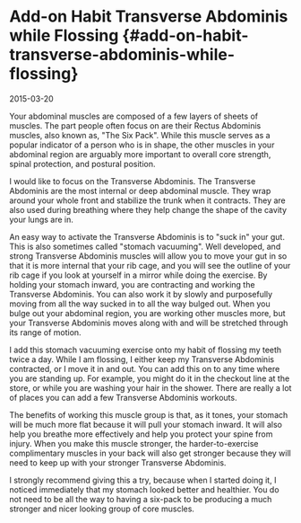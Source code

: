 # Add-on Habit Transverse Abdominis while Flossing {#add-on-habit-transverse-abdominis-while-flossing}

2015-03-20

Your abdominal muscles are composed of a few layers of sheets of
muscles. The part people often focus on are their Rectus Abdominis
muscles, also known as, "The Six Pack". While this muscle serves as
a popular indicator of a person who is in shape, the other muscles
in your abdominal region are arguably more important to overall core
strength, spinal protection, and postural position.

I would like to focus on the Transverse Abdominis. The Transverse
Abdominis are the most internal or deep abdominal muscle. They wrap
around your whole front and stabilize the trunk when it
contracts. They are also used during breathing where they help
change the shape of the cavity your lungs are in.

An easy way to activate the Transverse Abdominis is to "suck in" your
gut. This is also sometimes called "stomach vacuuming". Well
developed, and strong Transverse Abdominis muscles will allow you to
move your gut in so that it is more internal that your rib cage, and
you will see the outline of your rib cage if you look at yourself in a
mirror while doing the exercise. By holding your stomach inward, you
are contracting and working the Transverse Abdominis. You can also
work it by slowly and purposefully moving from all the way sucked in
to all the way bulged out. When you bulge out your abdominal region,
you are working other muscles more, but your Transverse Abdominis
moves along with and will be stretched through its range of motion.

I add this stomach vacuuming exercise onto my habit of flossing my
teeth twice a day. While I am flossing, I either keep my Transverse
Abdominis contracted, or I move it in and out. You can add this on
to any time where you are standing up. For example, you might do it
in the checkout line at the store, or while you are washing your
hair in the shower. There are really a lot of places you can add a
few Transverse Abdominis workouts.

The benefits of working this muscle group is that, as it tones, your
stomach will be much more flat because it will pull your stomach
inward. It will also help you breathe more effectively and help you
protect your spine from injury. When you make this muscle stronger,
the harder-to-exercise complimentary muscles in your back will also
get stronger because they will need to keep up with your stronger
Transverse Abdominis.

I strongly recommend giving this a try, because when I started doing
it, I noticed immediately that my stomach looked better and
healthier. You do not need to be all the way to having a six-pack to
be producing a much stronger and nicer looking group of core muscles.
